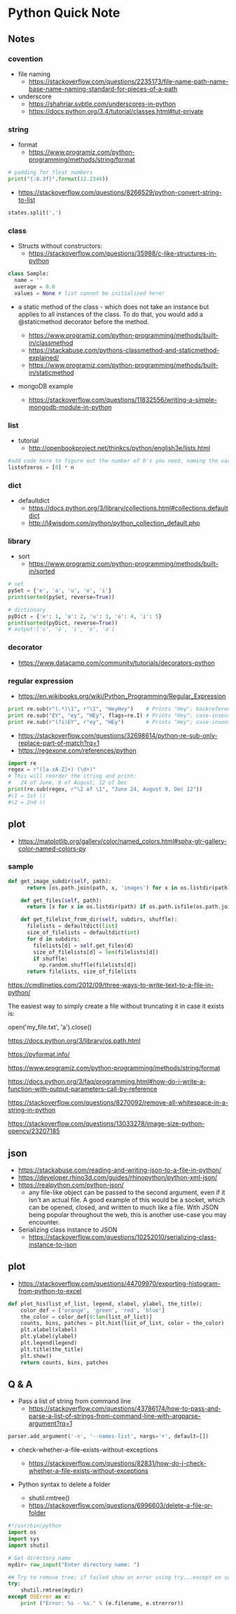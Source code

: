 Python Quick Note
===============

Notes
-----------

### covention 
+ file naming
  - https://stackoverflow.com/questions/2235173/file-name-path-name-base-name-naming-standard-for-pieces-of-a-path
+ underscore
  - https://shahriar.svbtle.com/underscores-in-python
  - https://docs.python.org/3.4/tutorial/classes.html#tut-private

### string
+ format
  - https://www.programiz.com/python-programming/methods/string/format
```python
# padding for float numbers
print("{:8.3f}".format(12.2346))
```
+ https://stackoverflow.com/questions/8266529/python-convert-string-to-list
```python
states.split(',')
```

### class

+ Structs without constructors:
  - https://stackoverflow.com/questions/35988/c-like-structures-in-python  

```python
class Sample:
  name = ''
  average = 0.0
  values = None # list cannot be initialized here!
```
+ a static method of the class - which does not take an instance but applies to all instances of the class. To do that, you would add a @staticmethod decorator before the method.
  - https://www.programiz.com/python-programming/methods/built-in/classmethod
  - https://stackabuse.com/pythons-classmethod-and-staticmethod-explained/
  - https://www.programiz.com/python-programming/methods/built-in/staticmethod

+ mongoDB example
  - https://stackoverflow.com/questions/11832556/writing-a-simple-mongodb-module-in-python

### list
+ tutorial 
  - http://openbookproject.net/thinkcs/python/english3e/lists.html
```python
#add code here to figure out the number of 0's you need, naming the variable n.
listofzeros = [0] * n
```
### dict
+ defaultdict
  - https://docs.python.org/3/library/collections.html#collections.defaultdict
  - http://l4wisdom.com/python/python_collection_default.php

### library
+ sort
  - https://www.programiz.com/python-programming/methods/built-in/sorted
```python
# set
pySet = {'e', 'a', 'u', 'o', 'i'}
print(sorted(pySet, reverse=True))

# dictionary
pyDict = {'e': 1, 'a': 2, 'u': 3, 'o': 4, 'i': 5}
print(sorted(pyDict, reverse=True))
# output:['u', 'o', 'i', 'e', 'a']
```
### decorator
+ https://www.datacamp.com/community/tutorials/decorators-python

### regular expression
+ https://en.wikibooks.org/wiki/Python_Programming/Regular_Expression
```python
print re.sub(r"(.*)\1", r"\1", "HeyHey")    # Prints "Hey"; backreference
print re.sub("EY", "ey", "HEy", flags=re.I) # Prints "Hey"; case-insensitive sub
print re.sub(r"(?i)EY", r"ey", "HEy")       # Prints "Hey"; case-insensitive sub
```
+ https://stackoverflow.com/questions/32698614/python-re-sub-only-replace-part-of-match?rq=1
+ https://regexone.com/references/python
```python
import re
regex = r"([a-zA-Z]+) (\d+)"
# This will reorder the string and print:
#   24 of June, 9 of August, 12 of Dec
print(re.sub(regex, r"\2 of \1", "June 24, August 9, Dec 12"))
#\1 = 1st ()
#\2 = 2nd ()
```
plot
---
+ https://matplotlib.org/gallery/color/named_colors.html#sphx-glr-gallery-color-named-colors-py

### sample
```python
def get_image_subdir(self, path):
      return [os.path.join(path, x, 'images') for x in os.listdir(path) if os.path.isdir(os.path.join(path, x))]

    def get_files(self, path):
      return [x for x in os.listdir(path) if os.path.isfile(os.path.join(path, x))]

    def get_filelist_from_dir(self, subdirs, shuffle):
      filelists = defaultdict(list)
      size_of_filelists = defaultdict(int)
      for d in subdirs:
        filelists[d] = self.get_files(d)
        size_of_filelists[d] = len(filelists[d])
        if shuffle:
          np.random.shuffle(filelists[d])
      return filelists, size_of_filelists
```

https://cmdlinetips.com/2012/09/three-ways-to-write-text-to-a-file-in-python/


The easiest way to simply create a file without truncating it in case it exists is:

open('my_file.txt', 'a').close()

https://docs.python.org/3/library/os.path.html


https://pyformat.info/

https://www.programiz.com/python-programming/methods/string/format


https://docs.python.org/3/faq/programming.html#how-do-i-write-a-function-with-output-parameters-call-by-reference


https://stackoverflow.com/questions/8270092/remove-all-whitespace-in-a-string-in-python


https://stackoverflow.com/questions/13033278/image-size-python-opencv/23207185

json
----
+ https://stackabuse.com/reading-and-writing-json-to-a-file-in-python/
+ https://developer.rhino3d.com/guides/rhinopython/python-xml-json/
+ https://realpython.com/python-json/
  - any file-like object can be passed to the second argument, even if it isn't an actual file. A good example of this would be a socket, which can be opened, closed, and written to much like a file. With JSON being popular throughout the web, this is another use-case you may encounter.
+ Serializing class instance to JSON
  - https://stackoverflow.com/questions/10252010/serializing-class-instance-to-json
  
plot
---
+ https://stackoverflow.com/questions/44709970/exporting-histogram-from-python-to-excel
```python
def plot_his(list_of_list, legend, xlabel, ylabel, the_title):
    color_def = ['orange', 'green', 'red', 'blue']
    the_color = color_def[0:len(list_of_list)]
    counts, bins, patches = plt.hist(list_of_list, color = the_color)
    plt.xlabel(xlabel)
    plt.ylabel(ylabel)
    plt.legend(legend)
    plt.title(the_title)
    plt.show()
    return counts, bins, patches
```

Q & A
-----------

+ Pass a list of string from command line
  - https://stackoverflow.com/questions/43786174/how-to-pass-and-parse-a-list-of-strings-from-command-line-with-argparse-argument?rq=1
```python
parser.add_argument('-n', '--names-list', nargs='+', default=[])
```
+ check-whether-a-file-exists-without-exceptions
  - https://stackoverflow.com/questions/82831/how-do-i-check-whether-a-file-exists-without-exceptions

+ Python syntax to delete a folder
  - shutil.rmtree()
  - https://stackoverflow.com/questions/6996603/delete-a-file-or-folder

```python
#!/usr/bin/python
import os
import sys
import shutil

# Get directory name
mydir= raw_input("Enter directory name: ")

## Try to remove tree; if failed show an error using try...except on screen
try:
    shutil.rmtree(mydir)
except OSError as e:
    print ("Error: %s - %s." % (e.filename, e.strerror))
```




